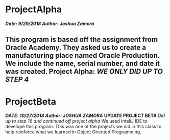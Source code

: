 # ProjectAlpha
***Date: 9/29/2018 Author: Joshua Zamora***

**This program is based off the assignment from Oracle Academy. They asked us to create a manufacturing place named Oracle Production. We include the name, serial number, and date it was created.** 
Project Alpha:
*WE ONLY DID UP TO STEP 4*
------------------------------------------------------------------------------------------------------------------------------------------
# ProjectBeta
***DATE: 10/27/2018 Author: JOSHUA ZAMORA***
**UPDATE PROJECT BETA**
*Did up to step 16 and continued off project alpha*
We used InteliJ IDE to develope this program. 
This was one of the projects we did in this class to help reinforce what we learned in Object Oriented Programming.
